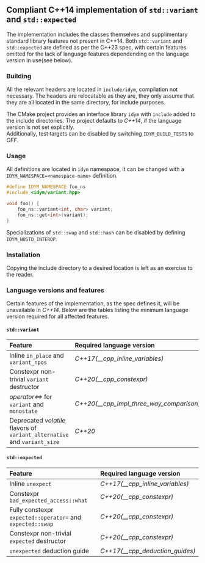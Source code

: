 ## Compliant C++14 implementation of `std::variant` and `std::expected`

The implementation includes the classes themselves and supplimentary standard library features not present in C++14.
Both `std::variant` and `std::expected` are defined as per the C++23 spec, with certain features omitted for the lack of language features dependending
on the language version in use(see below).

### Building
All the relevant headers are located in `include/idym`, compilation not necessary. The headers are relocatable as they are,
they only assume that they are all located in the same directory, for include purposes.

The CMake project provides an interface library `idym` with `include` added to the include directories. The project defaults to *C++14*, if
the language version is not set explicitly.  
Additionally, test targets can be disabled by switching `IDYM_BUILD_TESTS` to *OFF*.

### Usage
All definitions are located in `idym` namespace, it can be changed with a `IDYM_NAMESPACE=<namespace-name>` definition.
```cpp
#define IDYM_NAMESPACE foo_ns
#include <idym/variant.hpp>

void foo() {
    foo_ns::variant<int, char> variant;
    foo_ns::get<int>(variant);
}
```
Specializations of `std::swap` and `std::hash` can be disabled by defining `IDYM_NOSTD_INTEROP`.

### Installation
Copying the include directory to a desired location is left as an exercise to the reader.

### Language versions and features
Certain features of the implementation, as the spec defines it, will be unavailable in *C++14*. Below are the tables listing the minimum
language version required for all affected features.

#### `std::variant`
| Feature                                                                   | Required language version                |
| :------------------------------------------------------------------------ | :--------------------------------------- |
| Inline `in_place` and `variant_npos`                                      | *C++17(__cpp_inline_variables)*          |
| Constexpr non-trivial `variant` destructor                                | *C++20(__cpp_constexpr)*                 |
| *operator<=>* for `variant` and `monostate`                               | *C++20(__cpp_impl_three_way_comparison)* |
| Deprecated *volatile* flavors of `variant_alternative` and `variant_size` | *C++20*                                  |

#### `std::expected`
| Feature                                                    | Required language version       |
| :--------------------------------------------------------- | :------------------------------ |
| Inline `unexpect`                                          | *C++17(__cpp_inline_variables)* |
| Constexpr `bad_expected_access::what`                      | *C++20(__cpp_constexpr)*        |
| Fully constexpr `expected::operator=` and `expected::swap` | *C++20(__cpp_constexpr)*        |
| Constexpr non-trivial `expected` destructor                | *C++20(__cpp_constexpr)*        |
| `unexpected` deduction guide                               | *C++17(__cpp_deduction_guides)* |
